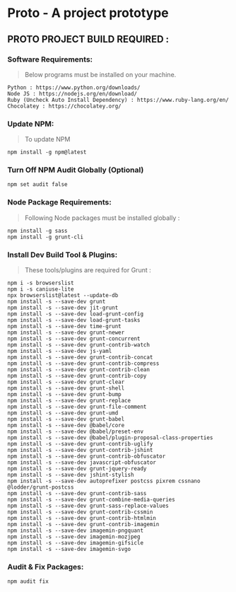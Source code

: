 # Proto - A project prototype
## PROTO PROJECT BUILD REQUIRED :
### Software Requirements:
> Below programs must be installed on your machine.

	Python : https://www.python.org/downloads/
	Node JS : https://nodejs.org/en/download/
	Ruby (Uncheck Auto Install Dependency) : https://www.ruby-lang.org/en/
	Chocolatey : https://chocolatey.org/

### Update NPM:
> To update NPM

	npm install -g npm@latest

### Turn Off NPM Audit Globally (Optional)
	npm set audit false

### Node Package Requirements:
> Following Node packages must be installed globally :

	npm install -g sass
	npm install -g grunt-cli

### Install Dev Build Tool & Plugins:
> These tools/plugins are required for Grunt :

	npm i -s browserslist
	npm i -s caniuse-lite
	npx browserslist@latest --update-db
	npm install -s --save-dev grunt
	npm install -s --save-dev jit-grunt
	npm install -s --save-dev load-grunt-config
	npm install -s --save-dev load-grunt-tasks
	npm install -s --save-dev time-grunt
	npm install -s --save-dev grunt-newer
	npm install -s --save-dev grunt-concurrent
	npm install -s --save-dev grunt-contrib-watch
	npm install -s --save-dev js-yaml
	npm install -s --save-dev grunt-contrib-concat
	npm install -s --save-dev grunt-contrib-compress
	npm install -s --save-dev grunt-contrib-clean
	npm install -s --save-dev grunt-contrib-copy
	npm install -s --save-dev grunt-clear
	npm install -s --save-dev grunt-shell
	npm install -s --save-dev grunt-bump
	npm install -s --save-dev grunt-replace
	npm install -s --save-dev grunt-file-comment
	npm install -s --save-dev grunt-umd
	npm install -s --save-dev grunt-babel
	npm install -s --save-dev @babel/core
	npm install -s --save-dev @babel/preset-env
	npm install -s --save-dev @babel/plugin-proposal-class-properties
	npm install -s --save-dev grunt-contrib-uglify
	npm install -s --save-dev grunt-contrib-jshint
	npm install -s --save-dev grunt-contrib-obfuscator
	npm install -s --save-dev javascript-obfuscator
	npm install -s --save-dev grunt-jquery-ready
	npm install -s --save-dev jshint-stylish
	npm install -s --save-dev autoprefixer postcss pixrem cssnano @lodder/grunt-postcss
	npm install -s --save-dev grunt-contrib-sass
	npm install -s --save-dev grunt-combine-media-queries
	npm install -s --save-dev grunt-sass-replace-values
	npm install -s --save-dev grunt-contrib-cssmin
	npm install -s --save-dev grunt-contrib-htmlmin
	npm install -s --save-dev grunt-contrib-imagemin
	npm install -s --save-dev imagemin-pngquant
	npm install -s --save-dev imagemin-mozjpeg
	npm install -s --save-dev imagemin-gifsicle
	npm install -s --save-dev imagemin-svgo

### Audit & Fix Packages:
	npm audit fix